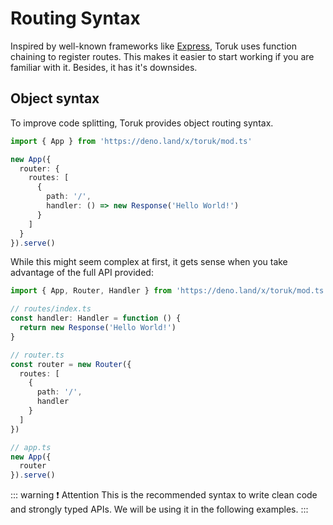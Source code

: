 # Routing Syntax

Inspired by well-known frameworks like [Express](https://expressjs.com/), Toruk uses function chaining to register routes. This makes it easier to start working if you are familiar with it. Besides, it has it's downsides.

## Object syntax

To improve code splitting, Toruk provides object routing syntax.

```ts
import { App } from 'https://deno.land/x/toruk/mod.ts'

new App({
  router: {
    routes: [
      {
        path: '/',
        handler: () => new Response('Hello World!')
      }
    ]
  }
}).serve()
```

While this might seem complex at first, it gets sense when you take advantage of the full API provided:

```ts
import { App, Router, Handler } from 'https://deno.land/x/toruk/mod.ts'

// routes/index.ts
const handler: Handler = function () {
  return new Response('Hello World!')
}

// router.ts
const router = new Router({
  routes: [
    {
      path: '/',
      handler
    }
  ]
})

// app.ts
new App({
  router
}).serve()
```

::: warning ❗ Attention
This is the recommended syntax to write clean code and strongly typed APIs. We will be using it in the following examples.
:::
